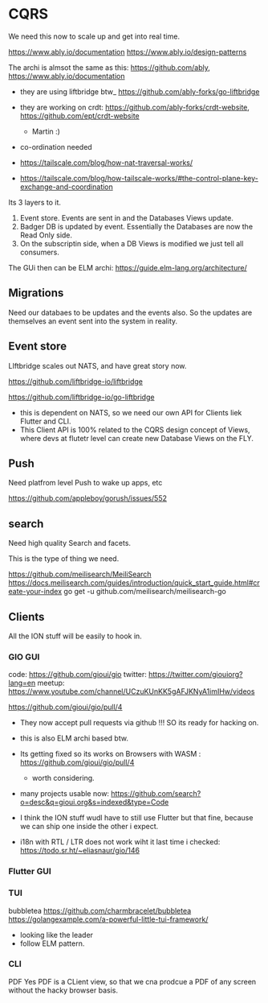 # CQRS

We need this now to scale up and get into real time.

https://www.ably.io/documentation
https://www.ably.io/design-patterns

The archi is almsot the same as this: https://github.com/ably, https://www.ably.io/documentation
- they are using liftbridge btw_ https://github.com/ably-forks/go-liftbridge
- they are working on crdt: https://github.com/ably-forks/crdt-website, https://github.com/ept/crdt-website
	- Martin :)

- co-ordination needed
- https://tailscale.com/blog/how-nat-traversal-works/
- https://tailscale.com/blog/how-tailscale-works/#the-control-plane-key-exchange-and-coordination


Its 3 layers to it.
1. Event store. Events are sent in and the Databases Views update.
2. Badger DB is updated by event. Essentially the Databases are now the Read Only side.
3. On the subscriptin side, when a DB Views is modified we just tell all consumers.

The GUi then can be ELM archi: https://guide.elm-lang.org/architecture/



## Migrations

Need our databaes to be updates and the events also.
So the updates are themselves an event sent into the system in reality.

## Event store

LIftbridge scales out NATS, and have great story now.

https://github.com/liftbridge-io/liftbridge

https://github.com/liftbridge-io/go-liftbridge
- this is dependent on NATS, so we need our own API for Clients liek Flutter and CLI.
- This Client API is 100% related to the CQRS design concept of Views, where devs at flutetr level can create new Database Views on the FLY.


## Push

Need platfrom level Push to wake up apps, etc

https://github.com/appleboy/gorush/issues/552

## search

Need high quality Search and facets.

This is the type of thing we need. 

https://github.com/meilisearch/MeiliSearch
https://docs.meilisearch.com/guides/introduction/quick_start_guide.html#create-your-index
go get -u github.com/meilisearch/meilisearch-go


## Clients

All the ION stuff will be easily to hook in.

### GIO GUI

code: https://github.com/gioui/gio
twitter: https://twitter.com/giouiorg?lang=en
meetup: https://www.youtube.com/channel/UCzuKUnKK5gAFJKNyA1imIHw/videos

https://github.com/gioui/gio/pull/4
- They now accept pull requests via github !!! SO its ready for hacking on.
- this is also ELM archi based btw.
- Its getting fixed so its works on Browsers with WASM : https://github.com/gioui/gio/pull/4
	- worth considering.

- many projects usable now: https://github.com/search?o=desc&q=gioui.org&s=indexed&type=Code

- I think the ION stuff wudl have to still use Flutter but that fine, because we can ship one inside the other i expect.

- i18n with RTL / LTR does not work wiht it last time i checked: https://todo.sr.ht/~eliasnaur/gio/146


### Flutter GUI

### TUI

bubbletea
https://github.com/charmbracelet/bubbletea
https://golangexample.com/a-powerful-little-tui-framework/
- looking like the leader
- follow ELM pattern.

### CLI 


PDF
Yes PDF is a CLient view, so that we cna prodcue a PDF of any screen without the hacky browser basis.
